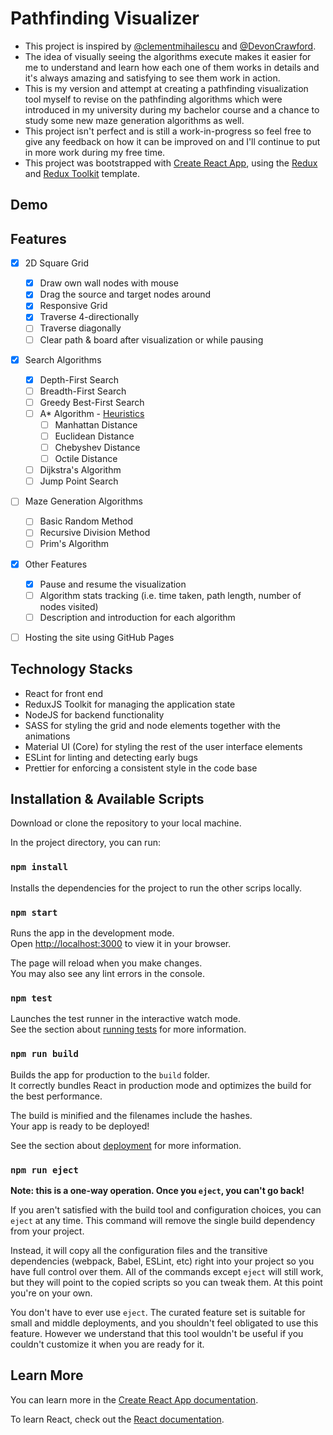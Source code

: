 # Pathfinding Visualizer

- This project is inspired by [@clementmihailescu](https://github.com/clementmihailescu) and [@DevonCrawford](https://github.com/DevonCrawford).
- The idea of visually seeing the algorithms execute makes it easier for me to understand and learn how each one of them works in details and it's always amazing and satisfying to see them work in action.
- This is my version and attempt at creating a pathfinding visualization tool myself to revise on the pathfinding algorithms which were introduced in my university during my bachelor course and a chance to study some new maze generation algorithms as well.
- This project isn't perfect and is still a work-in-progress so feel free to give any feedback on how it can be improved on and I'll continue to put in more work during my free time.
- This project was bootstrapped with [Create React App](https://github.com/facebook/create-react-app), using the [Redux](https://redux.js.org/) and [Redux Toolkit](https://redux-toolkit.js.org/) template.

## Demo

## Features

- [x] 2D Square Grid

  - [x] Draw own wall nodes with mouse
  - [x] Drag the source and target nodes around
  - [x] Responsive Grid
  - [x] Traverse 4-directionally
  - [ ] Traverse diagonally
  - [ ] Clear path & board after visualization or while pausing

- [x] Search Algorithms

  - [x] Depth-First Search
  - [ ] Breadth-First Search
  - [ ] Greedy Best-First Search
  - [ ] A\* Algorithm - [Heuristics](http://theory.stanford.edu/~amitp/GameProgramming/Heuristics.html)
    - [ ] Manhattan Distance
    - [ ] Euclidean Distance
    - [ ] Chebyshev Distance
    - [ ] Octile Distance
  - [ ] Dijkstra\'s Algorithm
  - [ ] Jump Point Search

- [ ] Maze Generation Algorithms

  - [ ] Basic Random Method
  - [ ] Recursive Division Method
  - [ ] Prim\'s Algorithm

- [x] Other Features

  - [x] Pause and resume the visualization
  - [ ] Algorithm stats tracking (i.e. time taken, path length, number of nodes visited)
  - [ ] Description and introduction for each algorithm

- [ ] Hosting the site using GitHub Pages

## Technology Stacks

- React for front end
- ReduxJS Toolkit for managing the application state
- NodeJS for backend functionality
- SASS for styling the grid and node elements together with the animations
- Material UI (Core) for styling the rest of the user interface elements
- ESLint for linting and detecting early bugs
- Prettier for enforcing a consistent style in the code base

## Installation & Available Scripts

Download or clone the repository to your local machine.

In the project directory, you can run:

### `npm install`

Installs the dependencies for the project to run the other scrips locally.

### `npm start`

Runs the app in the development mode.\
Open [http://localhost:3000](http://localhost:3000) to view it in your browser.

The page will reload when you make changes.\
You may also see any lint errors in the console.

### `npm test`

Launches the test runner in the interactive watch mode.\
See the section about [running tests](https://facebook.github.io/create-react-app/docs/running-tests) for more information.

### `npm run build`

Builds the app for production to the `build` folder.\
It correctly bundles React in production mode and optimizes the build for the best performance.

The build is minified and the filenames include the hashes.\
Your app is ready to be deployed!

See the section about [deployment](https://facebook.github.io/create-react-app/docs/deployment) for more information.

### `npm run eject`

**Note: this is a one-way operation. Once you `eject`, you can't go back!**

If you aren't satisfied with the build tool and configuration choices, you can `eject` at any time. This command will remove the single build dependency from your project.

Instead, it will copy all the configuration files and the transitive dependencies (webpack, Babel, ESLint, etc) right into your project so you have full control over them. All of the commands except `eject` will still work, but they will point to the copied scripts so you can tweak them. At this point you're on your own.

You don't have to ever use `eject`. The curated feature set is suitable for small and middle deployments, and you shouldn't feel obligated to use this feature. However we understand that this tool wouldn't be useful if you couldn't customize it when you are ready for it.

## Learn More

You can learn more in the [Create React App documentation](https://facebook.github.io/create-react-app/docs/getting-started).

To learn React, check out the [React documentation](https://reactjs.org/).
